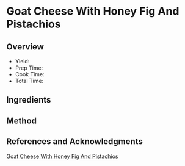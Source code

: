 # Goat Cheese With Honey Fig And Pistachios

## Overview

- Yield:
- Prep Time:
- Cook Time:
- Total Time:

## Ingredients


## Method



## References and Acknowledgments

[Goat Cheese With Honey Fig And Pistachios](http://www.simplehealthykitchen.com/goat-cheese-with-honey-fig-and-pistachios/)
